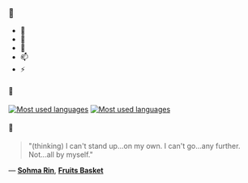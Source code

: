 ### 👋

- 🔭
- 🌱
- 💬
- 📫
- ⚡

#### 🧏

[![Most used languages](https://github-readme-stats-aynah.vercel.app/api/top-langs/?username=aynh&theme=solarized-dark&langs_count=6&layout=compact&hide_title=true)](https://github.com/anuraghazra/github-readme-stats#gh-dark-mode-only)
[![Most used languages](https://github-readme-stats-aynah.vercel.app/api/top-langs/?username=aynh&theme=solarized-light&langs_count=6&layout=compact&hide_title=true)](https://github.com/anuraghazra/github-readme-stats#gh-light-mode-only)

#### 💬

> "(thinking) I can't stand up...on my own. I can't go...any further. Not...all by myself."

&mdash; [**Sohma Rin**](https://myanimelist.net/character.php?q=Sohma%20Rin&cat=character), [**Fruits Basket**](https://myanimelist.net/search/all?q=Fruits%20Basket&cat=all)
